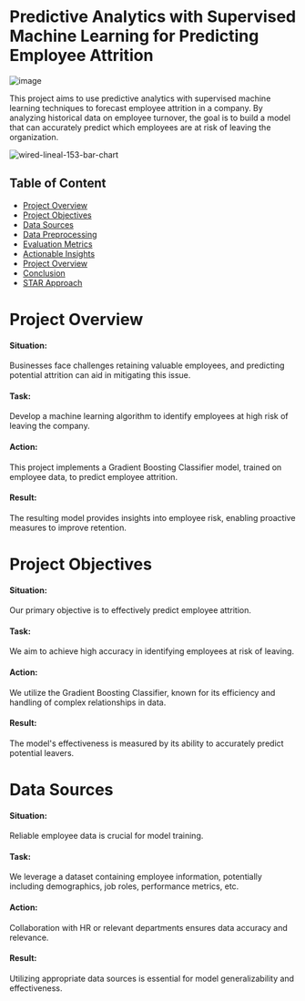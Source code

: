 # Predictive Analytics with Supervised Machine Learning for Predicting Employee Attrition

![image](https://github.com/Nativenerd1004/Predictive-Analytics-with-Supervised-Machine-Learning-for-Predicting-Employee-Attrition/assets/149740069/23871480-e126-40bf-baff-12b578ee98a4)


This project aims to use predictive analytics with supervised machine learning techniques to forecast employee attrition in a company. By analyzing historical data on employee turnover, the goal is to build a model that can accurately predict which employees are at risk of leaving the organization. 

![wired-lineal-153-bar-chart](https://github.com/Nativenerd1004/Ecommerce-Sales-Analysis-Dashbaord/assets/149740069/e3c4b09a-97f0-48ee-aae4-9f8bafd9f848)


## Table of Content 
- [Project Overview](project-overview)
- [Project Objectives](project-objectives)
- [Data Sources](data-sources)
- [Data Preprocessing](data-preprocessing)
- [Evaluation Metrics](evaluation-metrics)
- [Actionable Insights](project-overview)
- [Project Overview](project-overview)
- [Conclusion](conclusion)
- [STAR Approach](star-approach)


# Project Overview
#### Situation:
Businesses face challenges retaining valuable employees, and predicting potential attrition can aid in mitigating this issue.
#### Task: 
Develop a machine learning algorithm to identify employees at high risk of leaving the company.
#### Action: 
This project implements a Gradient Boosting Classifier model, trained on employee data, to predict employee attrition.
#### Result: 
The resulting model provides insights into employee risk, enabling proactive measures to improve retention.



# Project Objectives
#### Situation: 
Our primary objective is to effectively predict employee attrition.
#### Task: 
We aim to achieve high accuracy in identifying employees at risk of leaving.
#### Action:
We utilize the Gradient Boosting Classifier, known for its efficiency and handling of complex relationships in data.
#### Result: 
The model's effectiveness is measured by its ability to accurately predict potential leavers.


# Data Sources
#### Situation: 
Reliable employee data is crucial for model training.
#### Task: 
We leverage a dataset containing employee information, potentially including demographics, job roles, performance metrics, etc.
#### Action: 
Collaboration with HR or relevant departments ensures data accuracy and relevance.
#### Result: 
Utilizing appropriate data sources is essential for model generalizability and effectiveness.










